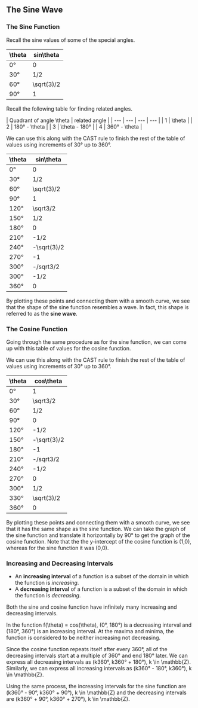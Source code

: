 The Sine Wave
-------

### The Sine Function

Recall the sine values of some of the special angles.

| \theta | sin\theta |
| --- | --- |
| 0° | 0 |
| 30° | 1/2 |
| 60° | \sqrt(3)/2 |
| 90° | 1 |

Recall the following table for finding related angles.

| Quadrant of angle \theta | related angle |
| --- | --- | --- | --- | 
| 1  | \theta |
| 2 | 180° - \theta | 
| 3 | \theta - 180° | 
| 4 | 360° - \theta | 

We can use this along with the CAST rule to finish the rest of the table of values using increments of 30° up to 360°.

| \theta | sin\theta |
| --- | --- |
| 0° | 0 |
| 30° | 1/2 |
| 60° | \sqrt(3)/2 |
| 90° | 1 |
| 120° | \sqrt3/2 |
| 150° | 1/2 |
| 180° | 0 |
| 210° | -1/2 |
| 240° | -\sqrt(3)/2 |
| 270° | -1 |
| 300° | -/sqrt3/2 |
| 300° | -1/2 |
| 360° | 0 |

By plotting these points and connecting them with a smooth curve, we see that the shape of the sine function resembles a wave. In fact, this shape is referred to as the **sine wave**.


### The Cosine Function

Going through the same procedure as for the sine function, we can come up with this table of values for the cosine function.

We can use this along with the CAST rule to finish the rest of the table of values using increments of 30° up to 360°.

| \theta | cos\theta |
| --- | --- |
| 0° | 1 |
| 30° | \sqrt3/2 |
| 60° | 1/2 |
| 90° | 0 |
| 120° | -1/2 |
| 150° | -\sqrt(3)/2 |
| 180° | -1 |
| 210° | -/sqrt3/2 |
| 240° | -1/2 |
| 270° | 0 |
| 300° | 1/2 |
| 330° | \sqrt(3)/2 |
| 360° | 0 |

By plotting these points and connecting them with a smooth curve, we see that it has the same shape as the sine function. We can take the graph of the sine function and translate it horizontally by 90° to get the graph of the cosine function. Note that the the y-intercept of the cosine function is (1,0), whereas for the sine function it was (0,0).   


### Increasing and Decreasing Intervals

* An **increasing interval** of a function is a subset of the domain in which the function is *increasing*.
* A **decreasing interval** of a function is a subset of the domain in which the function is *decreasing*.

Both the sine and cosine function have infinitely many increasing and decreasing intervals.

In the function f(\theta) = cos(\theta), (0°, 180°) is a decreasing interval and (180°, 360°) is an increasing interval. At the maxima and minima, the function is considered to be neither increasing not decreasing.

Since the cosine function repeats itself after every 360°, all of the decreasing intervals start at a multiple of 360° and end 180° later. We can express all decreasing intervals as (k360°, k360° + 180°), k \in \mathbb{Z}. Similarly, we can express all increasing intervals as (k360° - 180°, k360°), k \in \mathbb{Z}.

Using the same process, the increasing intervals for the sine function are (k360° - 90°, k360° + 90°), k \in \mathbb{Z} and the decreasing intervals are (k360° + 90°, k360° + 270°), k \in \mathbb{Z}.